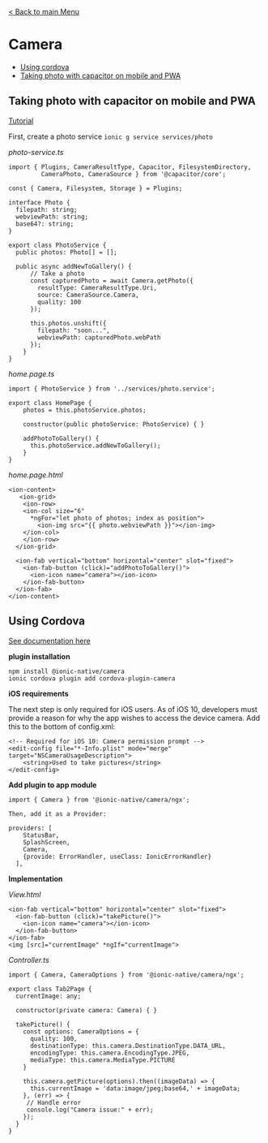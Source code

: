 [< Back to main Menu](https://github.com/gsoulie/Mobile-App-Development/blob/master/ionic2-test.md)    

# Camera

* [Using cordova](#using-cordova)    
* [Taking photo with capacitor on mobile and PWA](#taking-photo-with-capacitor-on-mobile-and-pwa)     

## Taking photo with capacitor on mobile and PWA

[Tutorial](https://ionicframework.com/docs/angular/your-first-app/2-taking-photos)    

First, create a photo service ````ionic g service services/photo````

*photo-service.ts*

````
import { Plugins, CameraResultType, Capacitor, FilesystemDirectory, 
         CameraPhoto, CameraSource } from '@capacitor/core';

const { Camera, Filesystem, Storage } = Plugins;

interface Photo {
  filepath: string;
  webviewPath: string;
  base64?: string;
}

export class PhotoService {
  public photos: Photo[] = [];
  
  public async addNewToGallery() {
      // Take a photo
      const capturedPhoto = await Camera.getPhoto({
        resultType: CameraResultType.Uri, 
        source: CameraSource.Camera, 
        quality: 100 
      });
      
      this.photos.unshift({
        filepath: "soon...",
        webviewPath: capturedPhoto.webPath
      });
    }
}
````

*home.page.ts*

````
import { PhotoService } from '../services/photo.service';

export class HomePage {
    photos = this.photoService.photos;
    
    constructor(public photoService: PhotoService) { }

    addPhotoToGallery() {
      this.photoService.addNewToGallery();
    }
}
````

*home.page.html*

````
<ion-content>
   <ion-grid>
    <ion-row>
    <ion-col size="6" 
      *ngFor="let photo of photos; index as position">
        <ion-img src="{{ photo.webviewPath }}"></ion-img>
    </ion-col>
    </ion-row>
  </ion-grid>
  
  <ion-fab vertical="bottom" horizontal="center" slot="fixed">
    <ion-fab-button (click)="addPhotoToGallery()">
      <ion-icon name="camera"></ion-icon>
    </ion-fab-button>
  </ion-fab>
</ion-content>
````


## Using Cordova

[See documentation here](https://ionicframework.com/docs/developer-resources/guides/first-app-v4/ios-android-camera)    

**plugin installation**

```
npm install @ionic-native/camera
ionic cordova plugin add cordova-plugin-camera
```

**iOS requirements**

The next step is only required for iOS users. As of iOS 10, developers must provide a reason for why the app wishes to access the device camera. Add this to the bottom of config.xml:

```
<!-- Required for iOS 10: Camera permission prompt -->
<edit-config file="*-Info.plist" mode="merge" target="NSCameraUsageDescription">
    <string>Used to take pictures</string>
</edit-config>
```

**Add plugin to app module**

```
import { Camera } from '@ionic-native/camera/ngx';

Then, add it as a Provider:

providers: [
    StatusBar,
    SplashScreen,
    Camera,
    {provide: ErrorHandler, useClass: IonicErrorHandler}
  ],
```

**Implementation**

*View.html*

```
<ion-fab vertical="bottom" horizontal="center" slot="fixed">
  <ion-fab-button (click)="takePicture()">
    <ion-icon name="camera"></ion-icon>
  </ion-fab-button>
</ion-fab>
<img [src]="currentImage" *ngIf="currentImage">
```

*Controller.ts*

```
import { Camera, CameraOptions } from '@ionic-native/camera/ngx';

export class Tab2Page {
  currentImage: any;

  constructor(private camera: Camera) { }

  takePicture() {
    const options: CameraOptions = {
      quality: 100,
      destinationType: this.camera.DestinationType.DATA_URL,
      encodingType: this.camera.EncodingType.JPEG,
      mediaType: this.camera.MediaType.PICTURE
    }

    this.camera.getPicture(options).then((imageData) => {
      this.currentImage = 'data:image/jpeg;base64,' + imageData;
    }, (err) => {
     // Handle error
     console.log("Camera issue:" + err);
    });
  }
}
```
